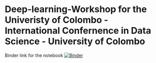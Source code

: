 # Deep-learning-Workshop for the Univeristy of Colombo - International Confernence in Data Science - University of Colombo
Binder link for the notebook
[![Binder](https://mybinder.org/badge_logo.svg)](https://mybinder.org/v2/gh/devink07/deep-learning-UoC/blob/main/Deep_Learning_Collab_Master.ipynb/HEAD)
